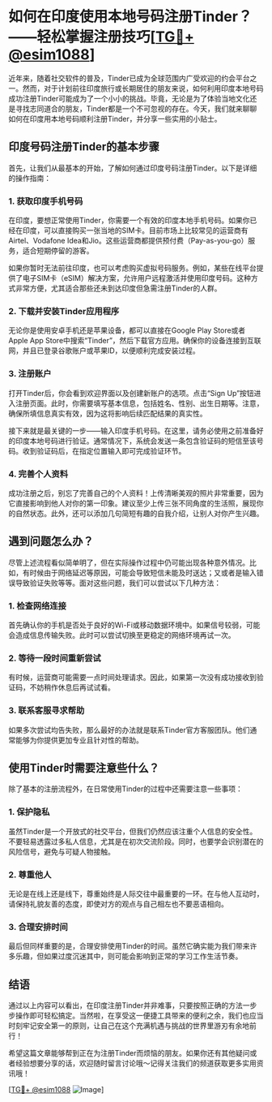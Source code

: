# 如何在印度使用本地号码注册Tinder？——轻松掌握注册技巧[[TG💪+ @esim1088](https://t.me/s/esim1088)]

近年来，随着社交软件的普及，Tinder已成为全球范围内广受欢迎的约会平台之一。然而，对于计划前往印度旅行或长期居住的朋友来说，如何利用印度本地号码成功注册Tinder可能成为了一个小小的挑战。毕竟，无论是为了体验当地文化还是寻找志同道合的朋友，Tinder都是一个不可忽视的存在。今天，我们就来聊聊如何在印度用本地号码顺利注册Tinder，并分享一些实用的小贴士。

## 印度号码注册Tinder的基本步骤

首先，让我们从最基本的开始，了解如何通过印度号码注册Tinder。以下是详细的操作指南：

### 1. 获取印度手机号码

在印度，要想正常使用Tinder，你需要一个有效的印度本地手机号码。如果你已经在印度，可以直接购买一张当地的SIM卡。目前市场上比较常见的运营商有Airtel、Vodafone Idea和Jio。这些运营商都提供预付费（Pay-as-you-go）服务，适合短期停留的游客。

如果你暂时无法前往印度，也可以考虑购买虚拟号码服务。例如，某些在线平台提供了电子SIM卡（eSIM）解决方案，允许用户远程激活并使用印度号码。这种方式非常方便，尤其适合那些还未到达印度但急需注册Tinder的人群。

### 2. 下载并安装Tinder应用程序

无论你是使用安卓手机还是苹果设备，都可以直接在Google Play Store或者Apple App Store中搜索“Tinder”，然后下载官方应用。确保你的设备连接到互联网，并且已登录谷歌账户或苹果ID，以便顺利完成安装过程。

### 3. 注册账户

打开Tinder后，你会看到欢迎界面以及创建新账户的选项。点击“Sign Up”按钮进入注册页面。此时，你需要填写基本信息，包括姓名、性别、出生日期等。注意，确保所填信息真实有效，因为这将影响后续匹配结果的真实性。

接下来就是最关键的一步——输入印度手机号码。在这里，请务必使用之前准备好的印度本地号码进行验证。通常情况下，系统会发送一条包含验证码的短信至该号码。收到验证码后，在指定位置输入即可完成验证环节。

### 4. 完善个人资料

成功注册之后，别忘了完善自己的个人资料！上传清晰美观的照片非常重要，因为它直接影响到他人对你的第一印象。建议至少上传三张不同角度的生活照，展现你的自然状态。此外，还可以添加几句简短有趣的自我介绍，让别人对你产生兴趣。

## 遇到问题怎么办？

尽管上述流程看似简单明了，但在实际操作过程中仍可能出现各种意外情况。比如，有时候由于网络延迟等原因，可能会导致短信未能及时送达；又或者是输入错误导致验证失败等等。面对这些问题，我们可以尝试以下几种方法：

### 1. 检查网络连接

首先确认你的手机是否处于良好的Wi-Fi或移动数据环境中。如果信号较弱，可能会造成信息传输失败。此时可以尝试切换至更稳定的网络环境再试一次。

### 2. 等待一段时间重新尝试

有时候，运营商可能需要一点时间处理请求。因此，如果第一次没有成功接收到验证码，不妨稍作休息后再试试看。

### 3. 联系客服寻求帮助

如果多次尝试均告失败，那么最好的办法就是联系Tinder官方客服团队。他们通常能够为你提供更加专业且针对性的帮助。

## 使用Tinder时需要注意些什么？

除了基本的注册流程外，在日常使用Tinder的过程中还需要注意一些事项：

### 1. 保护隐私

虽然Tinder是一个开放式的社交平台，但我们仍然应该注重个人信息的安全性。不要轻易透露过多私人信息，尤其是在初次交流阶段。同时，也要学会识别潜在的风险信号，避免与可疑人物接触。

### 2. 尊重他人

无论是在线上还是线下，尊重始终是人际交往中最重要的一环。在与他人互动时，请保持礼貌友善的态度，即使对方的观点与自己相左也不要恶语相向。

### 3. 合理安排时间

最后但同样重要的是，合理安排使用Tinder的时间。虽然它确实能为我们带来许多乐趣，但如果过度沉迷其中，则可能会影响到正常的学习工作生活节奏。

## 结语

通过以上内容可以看出，在印度注册Tinder并非难事，只要按照正确的方法一步步操作即可轻松搞定。当然啦，在享受这一便捷工具带来的便利之余，我们也应当时刻牢记安全第一的原则，让自己在这个充满机遇与挑战的世界里游刃有余地前行！

希望这篇文章能够帮到正在为注册Tinder而烦恼的朋友。如果你还有其他疑问或者经验想要分享的话，欢迎随时留言讨论哦～记得关注我们的频道获取更多实用资讯哦！

[[TG💪+ @esim1088](https://t.me/s/esim1088) ![Image](https://i.postimg.cc/4NQfJmqS/Snipaste-2025-05-13-00-14-12.png)]